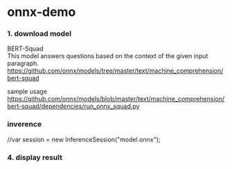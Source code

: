# onnx-demo

### 1. download model

BERT-Squad<br>
This model answers questions based on the context of the given input paragraph.<br>
https://github.com/onnx/models/tree/master/text/machine_comprehension/bert-squad

sample usage<br>
https://github.com/onnx/models/blob/master/text/machine_comprehension/bert-squad/dependencies/run_onnx_squad.py

### inverence
//var session = new InferenceSession("model.onnx");

### 4. display result
